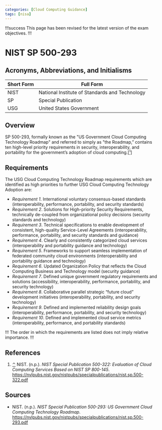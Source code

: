 ```yaml
---
categories: [Cloud Computing Guidance]
tags: [nisa]
---
```


!!!success
This page has been revised for the latest version of the exam objectives.
!!!

# NIST SP 500-293

## Acronyms, Abbreviations, and Initialisms

| Short Form | Full Form |
| - | - |
| NIST | National Institute of Standards and Technology |
| SP | Special Publication |
| USG | United States Government |

## Overview

SP 500-293, formally known as the "US Government Cloud Computing Technology Roadmap" and referred to simply as "the Roadmap,” contains ten high-level priority requirements in security, interoperability, and portability for the government’s adoption of cloud computing.[[¹]](#ref1)<span id="rev1"></span>

## Requirements

The USG Cloud Computing Technology Roadmap requirements which are identified as high priorities to further USG Cloud Computing Technology Adoption are:

- *Requirement 1*. International voluntary consensus-based standards (interoperability, performance, portability, and security standards)
- *Requirement 2*. Solutions for High-priority Security Requirements, technically de-coupled from organizational policy decisions (security standards and technology)
- *Requirement 3*. Technical specifications to enable development of consistent, high-quality Service-Level Agreements (interoperability, performance, portability, and security standards and guidance)
- *Requirement 4*. Clearly and consistently categorized cloud services (interoperability and portability guidance and technology)
- *Requirement 5*. Frameworks to support seamless implementation of federated community cloud environments (interoperability and portability guidance and technology)
- *Requirement 6*. Updated Organization Policy that reflects the Cloud Computing Business and Technology model (security guidance)
- *Requirement 7*. Defined unique government regulatory requirements and solutions (accessibility, interoperability, performance, portability, and security technology)
- *Requirement 8*. Collaborative parallel strategic “future cloud” development initiatives (interoperability, portability, and security technology)
- *Requirement 9*. Defined and implemented reliability design goals (interoperability, performance, portability, and security technology)
- *Requirement 10*. Defined and implemented cloud service metrics (interoperability, performance, and portability standards)

!!!
The order in which the requirements are listed does not imply relative importance.
!!!

## References

1. [⌃](#rev1) NIST. (n.p.). *NIST Special Publication 500-322: Evaluation of Cloud Computing 
Services Based on NIST SP 800-145*. https://nvlpubs.nist.gov/nistpubs/specialpublications/nist.sp.500-322.pdf<span id="ref1"></span>

## Sources

- NIST. (n.p.). *NIST Special Publication 500-293: US Government Cloud Computing 
Technology Roadmap*. https://nvlpubs.nist.gov/nistpubs/specialpublications/nist.sp.500-293.pdf